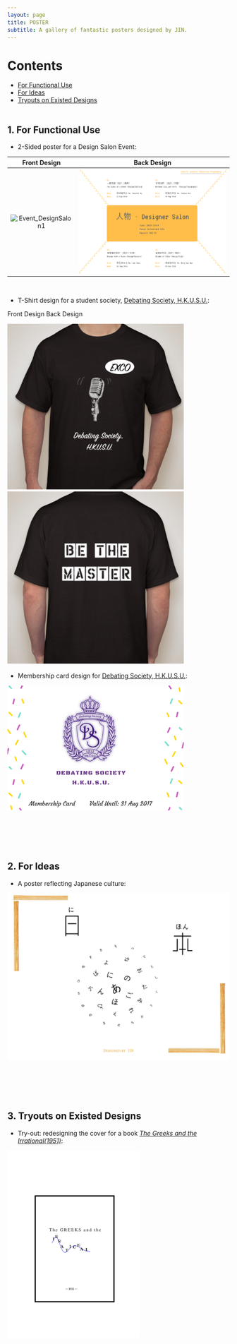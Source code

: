 ```yaml
---
layout: page
title: POSTER
subtitle: A gallery of fantastic posters designed by JIN.
---
```

# Contents
 * [For Functional Use](#category1)
 * [For Ideas](#category2)
 * [Tryouts on Existed Designs](#category3)
<br><br>

## 1. For Functional Use  <a name="category1"></a>
* 2-Sided poster for a Design Salon Event:

Front Design             |  Back Design
:-------------------------:|:-------------------------:
![Event_DesignSalon1](/img/人-2.png) | ![Event_DesignSalon2](/img/DesignSalon.png)
<br>

* T-Shirt design for a student society, [Debating Society, H.K.U.S.U.](https://zh-hk.facebook.com/DebatingSocietyHkusu/):

Front Design                                                 Back Design

<img src="/img/T-shirt(front) of Debating Society.png" width="400"> <img src="/img/T-shirt(back) of Debating Society.png" width="400">
<br>

* Membership card design for [Debating Society, H.K.U.S.U.](https://zh-hk.facebook.com/DebatingSocietyHkusu/):

<img src="/img/Membership Card Design.png" width="400">

<br><br><br><br>

## 2. For Ideas <a name="category2"></a>
* A poster reflecting Japanese culture:

![ProJapan](/img/Japan.png)

<br><br>
<br><br>

## 3. Tryouts on Existed Designs <a name="category3"></a>
* Try-out: redesigning the cover for a book [_The Greeks and the Irrational(1951)_](https://books.google.com.hk/books/about/The_Greeks_and_the_Irrational.html?id=Lz7LNak21AQC&redir_esc=y):

<img src="/img/CreativeBookCoverIrrationall.png" width="300">
